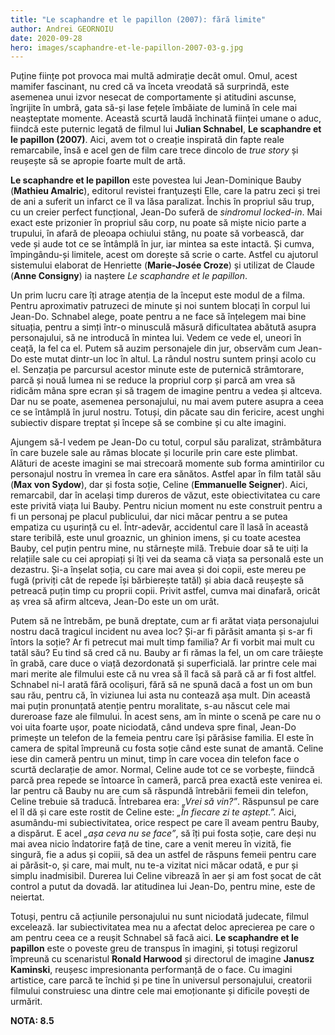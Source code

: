 ```yaml
---
title: "Le scaphandre et le papillon (2007): fără limite"
author: Andrei GEORNOIU
date: 2020-09-28
hero: images/scaphandre-et-le-papillon-2007-03-g.jpg
---
```

<!--StartFragment-->

Puține ființe pot provoca mai multă admirație decât omul. Omul, acest mamifer fascinant, nu cred că va înceta vreodată să surprindă, este asemenea unui izvor nesecat de comportamente și atitudini ascunse, îngrijite în umbră, gata să-și lase fețele îmbăiate de lumină în cele mai neașteptate momente. Această scurtă laudă închinată ființei umane o aduc, fiindcă este puternic legată de filmul lui **Julian Schnabel**, **Le scaphandre et le papillon (2007)**. Aici, avem tot o creație inspirată din fapte reale remarcabile, însă e acel gen de film care trece dincolo de *true story* și reușește să se apropie foarte mult de artă.

**Le scaphandre et le papillon** este povestea lui Jean-Dominique Bauby (**Mathieu Amalric**), editorul revistei franţuzeşti Elle, care la patru zeci și trei de ani a suferit un infarct ce îl va lăsa paralizat. Închis în propriul său trup, cu un creier perfect funcțional, Jean-Do suferă de *sindromul locked-in*. Mai exact este prizonier în propriul său corp, nu poate să miște nicio parte a trupului, în afară de pleoapa ochiului stâng, nu poate să vorbească, dar vede și aude tot ce se întâmplă în jur, iar mintea sa este intactă. Și cumva, împingându-și limitele, acest om dorește să scrie o carte. Astfel cu ajutorul sistemului elaborat de Henriette (**Marie-Josée Croze**) și utilizat de Claude (**Anne Consigny**) ia naștere *Le scaphandre et le papillon*.

Un prim lucru care îți atrage atenția de la început este modul de a filma. Pentru aproximativ patruzeci de minute și noi suntem blocați în corpul lui Jean-Do. Schnabel alege, poate pentru a ne face să înțelegem mai bine situația, pentru a simți într-o minusculă măsură dificultatea abătută asupra personajului, să ne introducă în mintea lui. Vedem ce vede el, uneori în ceață, la fel ca el. Putem să auzim personajele din jur, observăm cum Jean-Do este mutat dintr-un loc în altul. La rândul nostru suntem prinși acolo cu el. Senzația pe parcursul acestor minute este de puternică strâmtorare, parcă și nouă lumea ni se reduce la propriul corp și parcă am vrea să ridicăm mâna spre ecran și să tragem de imagine pentru a vedea și altceva. Dar nu se poate, asemenea personajului, nu mai avem putere asupra a ceea ce se întâmplă în jurul nostru. Totuși, din păcate sau din fericire, acest unghi subiectiv dispare treptat și începe să se combine și cu alte imagini.

Ajungem să-l vedem pe Jean-Do cu totul, corpul său paralizat, strâmbătura în care buzele sale au rămas blocate și locurile prin care este plimbat. Alături de aceste imagini se mai strecoară momente sub forma amintirilor cu personajul nostru în vremea în care era sănătos. Astfel apar în film tatăl său (**Max von Sydow**), dar și fosta soție, Celine (**Emmanuelle Seigner**). Aici, remarcabil, dar în același timp dureros de văzut, este obiectivitatea cu care este privită viața lui Bauby. Pentru niciun moment nu este construit pentru a fi un personaj pe placul publicului, dar nici măcar pentru a se putea empatiza cu ușurință cu el. Într-adevăr, accidentul care îl lasă în această stare teribilă, este unul groaznic, un ghinion imens, și cu toate acestea Bauby, cel puțin pentru mine, nu stârnește milă. Trebuie doar să te uiți la relațiile sale cu cei apropiați și îți vei da seama că viața sa personală este un dezastru. Și-a înșelat soția, cu care mai avea și doi copii, este mereu pe fugă (priviți cât de repede își bărbierește tatăl) și abia dacă reușește să petreacă puțin timp cu proprii copii. Privit astfel, cumva mai dinafară, oricât aș vrea să afirm altceva, Jean-Do este un om urât.

Putem să ne întrebăm, pe bună dreptate, cum ar fi arătat viața personajului nostru dacă tragicul incident nu avea loc? Și-ar fi părăsit amanta și s-ar fi întors la soție? Ar fi petrecut mai mult timp familia? Ar fi vorbit mai mult cu tatăl său? Eu tind să cred că nu. Bauby ar fi rămas la fel, un om care trăiește în grabă, care duce o viață dezordonată și superficială. Iar printre cele mai mari merite ale filmului este că nu vrea să îl facă să pară că ar fi fost altfel. Schnabel ni-l arată fără ocolișuri, fără să ne spună dacă a fost un om bun sau rău, pentru că, în viziunea lui asta nu contează așa mult. Din această mai puțin pronunțată atenție pentru moralitate, s-au născut cele mai dureroase faze ale filmului. În acest sens, am în minte o scenă pe care nu o voi uita foarte ușor, poate niciodată, când undeva spre final, Jean-Do primește un telefon de la femeia pentru care își părăsise familia. El este în camera de spital împreună cu fosta soție când este sunat de amantă. Celine iese din cameră pentru un minut, timp în care vocea din telefon face o scurtă declarație de amor. Normal, Celine aude tot ce se vorbește, fiindcă parcă prea repede se întoarce în cameră, parcă prea exactă este venirea ei. Iar pentru că Bauby nu are cum să răspundă întrebării femeii din telefon, Celine trebuie să traducă. Întrebarea era: *„Vrei să vin?”*. Răspunsul pe care el îl dă și care este rostit de Celine este: *„În fiecare zi te aștept.”.* Aici, asumându-mi subiectivitatea, orice respect pe care îl aveam pentru Bauby, a dispărut. E acel *„așa ceva nu se face”*, să îți pui fosta soție, care deși nu mai avea nicio îndatorire față de tine, care a venit mereu în vizită, fie singură, fie a adus și copiii, să dea un astfel de răspuns femeii pentru care ai părăsit-o, și care, mai mult, nu te-a vizitat nici măcar odată, e pur și simplu inadmisibil. Durerea lui Celine vibrează în aer și am fost șocat de cât control a putut da dovadă. Iar atitudinea lui Jean-Do, pentru mine, este de neiertat.

Totuși, pentru că acțiunile personajului nu sunt niciodată judecate, filmul excelează. Iar subiectivitatea mea nu a afectat deloc aprecierea pe care o am pentru ceea ce a reușit Schnabel să facă aici. **Le scaphandre et le papillon** este o poveste greu de transpus în imagini, și totuși regizorul împreună cu scenaristul **Ronald Harwood** și directorul de imagine **Janusz Kaminski**, reușesc impresionanta performanță de o face. Cu imagini artistice, care parcă te închid și pe tine în universul personajului, creatorii filmului construiesc una dintre cele mai emoționante și dificile povești de urmărit.

**NOTA: 8.5**

<!--EndFragment-->